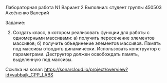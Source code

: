 Лабораторная работа N1
Вариант 2
Выполнил: студент группы 450503 Аксёненко Валерий

Задание:

2. Создать класс, в котором реализовать функции для работы с одномерными массивами:
а) получить пересечение элементов массивов;
б) получить объединение элементов массивов.
Память под массивы отводить динамически. Использовать конструктор с параметрами. Деструктор должен освобождать память, выделенную под массивы.

Ссылка на sonar: https://sonarcloud.io/project/overview?id=vabbajk_CPP_LABS
